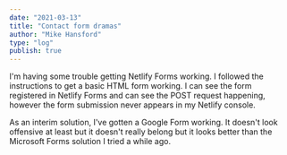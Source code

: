```yaml
---
date: "2021-03-13"
title: "Contact form dramas"
author: "Mike Hansford"
type: "log"
publish: true
---
```

I'm having some trouble getting Netlify Forms working. I followed the instructions to get a basic HTML form working. I can see the form registered in Netlify Forms and can see the POST request happening, however the form submission never appears in my Netlify console. 

As an interim solution, I've gotten a Google Form working. It doesn't look offensive at least but it doesn't really belong but it looks better than the Microsoft Forms solution I tried a while ago.